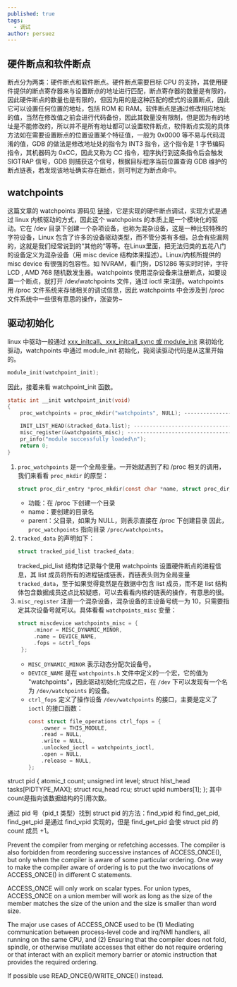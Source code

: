```yaml
---
published: true
tags:
  - 调试
author: persuez
---
```


## 硬件断点和软件断点
断点分为两类：硬件断点和软件断点。硬件断点需要目标 CPU 的支持，其使用硬件提供的断点寄存器来与设置断点的地址进行匹配，断点寄存器的数量是有限的，因此硬件断点的数量也是有限的，但因为用的是这种匹配的模式的设置断点，因此它可以设置任何位置的地址，包括 ROM 和 RAM。软件断点是通过修改相应地址的值，当然在修改值之前会进行代码备份，因此其数量没有限制，但是因为有的地址是不能修改的，所以并不是所有地址都可以设置软件断点，软件断点实现的具体方法如在需要设置断点的位置设置某个特征值，一般为 0x0000 等不易与代码混淆的值，GDB 的做法是修改地址处的指令为 INT3 指令，这个指令是 1 字节编码指令，其机器码为 0xCC，因此又称为 CC 指令，程序执行到这条指令后会触发 SIGTRAP 信号，GDB 则捕获这个信号，根据目标程序当前位置查询 GDB 维护的断点链表，若发现该地址确实存在断点，则可判定为断点命中。

## watchpoints
这篇文章的 watchpoints 源码见 [链接](https://github.com/BenjaminSchubert/watchpoints.git)，它是实现的硬件断点调试，实现方式是通过 linux 内核驱动的方式，因此这个 watchpoints 的本质上是一个模块化的驱动。它在 /dev 目录下创建一个杂项设备，也称为混杂设备，这是一种比较特殊的字符设备，Linux 包含了许多的设备驱动类型，而不管分类有多细，总会有些漏网的，这就是我们经常说到的“其他的”等等。在Linux里面，把无法归类的五花八门的设备定义为混杂设备（用 misc device 结构体来描述）。Linux/内核所提供的 misc device 有很强的包容性。如 NVRAM，看门狗，DS1286 等实时时钟，字符 LCD , AMD 768 随机数发生器。watchpoints 使用混杂设备来注册断点，如要设置一个断点，就打开 /dev/watchpoints 文件，通过 ioctl 来注册。watchpoints 用 /proc 文件系统来存储相关的调试信息，因此 watchpoints 中会涉及到 /proc 文件系统中一些很有意思的操作，涨姿势~

## 驱动初始化
linux 中驱动一般通过 [xxx_initcall、xxx_initcall_sync 或 module_init](https://blog.csdn.net/wh_19910525/article/details/11524729) 来初始化驱动，watchpoints 中通过 module_init 初始化，我阅读驱动代码是从这里开始的。
```c
module_init(watchpoint_init);
```
因此，接着来看 watchpoint_init 函数。
```c
static int __init watchpoint_init(void)
{
	proc_watchpoints = proc_mkdir("watchpoints", NULL); ----------------------------------------------------- /* 1 */

	INIT_LIST_HEAD(&tracked_data.list); --------------------------------------------------------------------- /* 2 */
	misc_register(&watchpoints_misc); ----------------------------------------------------------------------- /* 3 */
	pr_info("module successfully loaded\n");
	return 0;
}
```
1. `proc_watchpoints` 是一个全局变量。一开始就遇到了和 /proc 相关的调用，我们来看看 `proc_mkdir` 的原型：
   ```c
   struct proc_dir_entry *proc_mkdir(const char *name, struct proc_dir_entry *parent)；
   ```
   - 功能：在 /proc 下创建一个目录
   - name：要创建的目录名
   - parent：父目录，如果为 NULL，则表示直接在 /proc 下创建目录
   因此，`proc_watchpoints` 指向目录 `/proc/watchpoints`。
2. `tracked_data` 的声明如下：
   ```c
   struct tracked_pid_list tracked_data;
   ```
   tracked_pid_list 结构体记录每个使用 watchpoints 设置硬件断点的进程信息，其 list 成员将所有的进程链成链表，而链表头则为全局变量 `tracked_data`，至于如果觉得竟然是在数据中包含 list 成员，而不是 list 结构体包含数据成员这点比较疑惑，可以去看看内核的链表的操作，有意思的很。
3. `misc_register` 注册一个混杂设备，混杂设备的主设备号统一为 10，只需要指定其次设备号就可以。具体看看 `watchpoints_misc` 变量：
   ```c
   struct miscdevice watchpoints_misc = {
        .minor = MISC_DYNAMIC_MINOR,
        .name = DEVICE_NAME,
        .fops = &ctrl_fops
    };
   ```
   - `MISC_DYNAMIC_MINOR` 表示动态分配次设备号。
   - `DEVICE_NAME` 是在 `watchpoints.h` 文件中定义的一个宏，它的值为 "watchpoints"，因此驱动初始化完成之后，在 `/dev` 下可以发现有一个名为 `/dev/watchpoints` 的设备。
   - `ctrl_fops` 定义了操作设备 `/dev/watchpoints` 的接口，主要是定义了 `ioctl` 的接口函数：
        ```c
        const struct file_operations ctrl_fops = {
            .owner = THIS_MODULE,
            .read = NULL,
            .write = NULL,
            .unlocked_ioctl = watchpoints_ioctl,
            .open = NULL,
            .release = NULL,
        };
        ```

































struct pid
{
    atomic_t count;
    unsigned int level;
    struct hlist_head tasks[PIDTYPE_MAX];
    struct rcu_head rcu;
    struct upid numbers[1];
};
其中 count是指向该数据结构的引用次数。

通过 pid 号（pid_t 类型）找到 struct pid 的方法：find_vpid 和 find_get_pid, find_get_pid 是通过 find_vpid 实现的，但是 find_get_pid 会使 struct pid 的 count 成员 +1。

Prevent the compiler from merging or refetching accesses. The compiler is also forbidden from reordering successive instances of ACCESS_ONCE(), but only when the compiler is aware of some particular ordering. One way to make the compiler aware of ordering is to put the two invocations of ACCESS_ONCE() in different C statements.

ACCESS_ONCE will only work on scalar types. For union types, ACCESS_ONCE on a union member will work as long as the size of the member matches the size of the union and the size is smaller than word size.

The major use cases of ACCESS_ONCE used to be (1) Mediating communication between process-level code and irq/NMI handlers, all running on the same CPU, and (2) Ensuring that the compiler does not fold, spindle, or otherwise mutilate accesses that either do not require ordering or that interact with an explicit memory barrier or atomic instruction that provides the required ordering.

If possible use READ_ONCE()/WRITE_ONCE() instead.